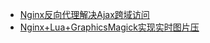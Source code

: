 - [Nginx反向代理解决Ajax跨域访问](Nginx反向代理解决Ajax跨域访问.md)
- [Nginx+Lua+GraphicsMagick实现实时图片压](Nginx+Lua+GraphicsMagick实现实时图片压缩.md)
